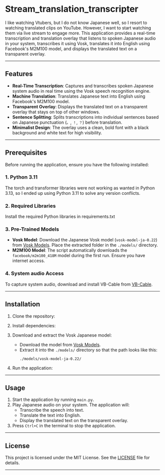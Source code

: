# Stream_translation_transcripter
I like watching Vtubers, but I do not know Japanese well, so I resort to watching translated clips on YouTube. However, I want to start watching them via live stream to engage more.
This application provides a real-time transcription and translation overlay that listens to spoken Japanese audio in your system, transcribes it using Vosk, translates it into English using Facebook's M2M100 model, and displays the translated text on a transparent overlay. 

---

## Features

- **Real-Time Transcription**: Captures and transcribes spoken Japanese system audio in real time using the Vosk speech recognition engine.
- **Machine Translation**: Translates Japanese text into English using Facebook's M2M100 model.
- **Transparent Overlay**: Displays the translated text on a transparent overlay that stays on top of other windows.
- **Sentence Splitting**: Splits transcriptions into individual sentences based on Japanese punctuation (`。`, `！`, `？`) before translation.
- **Minimalist Design**: The overlay uses a clean, bold font with a black background and white text for high visibility.

---

## Prerequisites

Before running the application, ensure you have the following installed:

### 1. Python 3.11
The torch and transformer libraries were not working as wanted in Python 3.13, so I ended up using Python 3.11 to solve any version conflicts.

### 2. Required Libraries
Install the required Python libraries in requirements.txt

### 3. Pre-Trained Models
- **Vosk Model**: Download the Japanese Vosk model (`vosk-model-ja-0.22`) from [Vosk Models](https://alphacephei.com/vosk/models). Place the extracted folder in the `./models/` directory.
- **M2M100 Model**: The script automatically downloads the `facebook/m2m100_418M` model during the first run. Ensure you have internet access.

### 4. System audio Access
To capture system audio, download and install VB-Cable from [VB-Cable](https://vb-audio.com/Cable).

---

## Installation

1. Clone the repository:

2. Install dependencies:

3. Download and extract the Vosk Japanese model:
   - Download the model from [Vosk Models](https://alphacephei.com/vosk/models).
   - Extract it into the `./models/` directory so that the path looks like this:
     ```
     ./models/vosk-model-ja-0.22/
     ```
4. Run the application:


---

## Usage

1. Start the application by running `main.py`.
2. Play Japanese audio on your system. The application will:
   - Transcribe the speech into text.
   - Translate the text into English.
   - Display the translated text on the transparent overlay.
3. Press `Ctrl+C` in the terminal to stop the application.

---

## License

This project is licensed under the MIT License. See the [LICENSE](LICENSE) file for details.

---

